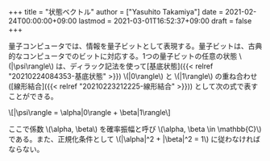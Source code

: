+++
title = "状態ベクトル"
author = ["Yasuhito Takamiya"]
date = 2021-02-24T00:00:00+09:00
lastmod = 2021-03-01T16:52:37+09:00
draft = false
+++

量子コンピュータでは、情報を量子ビットとして表現する。量子ビットは、古典的なコンピュータでのビットに対応する。1つの量子ビットの任意の状態  \\(|\psi\rangle\\) は、ディラック記法を使って[基底状態]({{< relref "20210224084353-基底状態" >}}) \\(|0\rangle\\) と \\(|1\rangle\\) の重ね合わせ ([線形結合]({{< relref "20210223212225-線形結合" >}})) として次の式で表すことができる。

\\[|\psi\rangle = \alpha|0\rangle + \beta|1\rangle\\]

ここで係数 \\(\alpha, \beta\\) を確率振幅と呼び \\(\alpha, \beta \in \mathbb{C}\\) である。また、正規化条件として \\(|\alpha|^2 + |\beta|^2 = 1\\) に従わなければならない。
